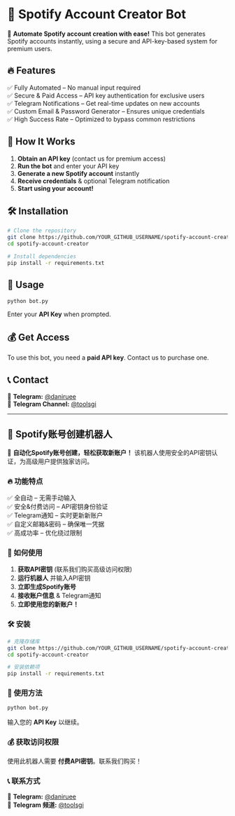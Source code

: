 
# 🎵 Spotify Account Creator Bot

🚀 **Automate Spotify account creation with ease!** This bot generates Spotify accounts instantly, using a secure and API-key-based system for premium users.

## 🔥 Features
✅ Fully Automated – No manual input required  
✅ Secure & Paid Access – API key authentication for exclusive users  
✅ Telegram Notifications – Get real-time updates on new accounts  
✅ Custom Email & Password Generator – Ensures unique credentials  
✅ High Success Rate – Optimized to bypass common restrictions  

## 📌 How It Works
1. **Obtain an API key** (contact us for premium access)
2. **Run the bot** and enter your API key
3. **Generate a new Spotify account** instantly
4. **Receive credentials** & optional Telegram notification
5. **Start using your account!**

## 🛠 Installation
```bash
# Clone the repository
git clone https://github.com/YOUR_GITHUB_USERNAME/spotify-account-creator.git
cd spotify-account-creator

# Install dependencies
pip install -r requirements.txt
```

## 🚀 Usage
```bash
python bot.py
```
Enter your **API Key** when prompted.

## 💰 Get Access
To use this bot, you need a **paid API key**. Contact us to purchase one.

## 📞 Contact
📢 **Telegram:** [@daniruee](https://t.me/daniruee)  
📢 **Telegram Channel:** [@toolsgi](https://t.me/toolsgi)

---

## 🎵 Spotify账号创建机器人

🚀 **自动化Spotify账号创建，轻松获取新账户！** 该机器人使用安全的API密钥认证，为高级用户提供独家访问。

### 🔥 功能特点
✅ 全自动 – 无需手动输入  
✅ 安全&付费访问 – API密钥身份验证  
✅ Telegram通知 – 实时更新新账户  
✅ 自定义邮箱&密码 – 确保唯一凭据  
✅ 高成功率 – 优化绕过限制  

### 📌 如何使用
1. **获取API密钥** (联系我们购买高级访问权限)
2. **运行机器人** 并输入API密钥
3. **立即生成Spotify账号**
4. **接收账户信息** & Telegram通知
5. **立即使用您的新账户！**

### 🛠 安装
```bash
# 克隆存储库
git clone https://github.com/YOUR_GITHUB_USERNAME/spotify-account-creator.git
cd spotify-account-creator

# 安装依赖项
pip install -r requirements.txt
```

### 🚀 使用方法
```bash
python bot.py
```
输入您的 **API Key** 以继续。

### 💰 获取访问权限
使用此机器人需要 **付费API密钥**。联系我们购买！

### 📞 联系方式
📢 **Telegram:** [@daniruee](https://t.me/daniruee)  
📢 **Telegram 频道:** [@toolsgi](https://t.me/toolsgi)

